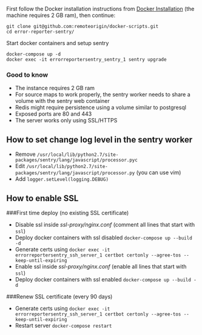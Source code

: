 
First follow the Docker installation instructions from [Docker Installation](../docker-installation.md) (the machine requires 2 GB ram), then continue:

    git clone git@github.com:remoteorigin/docker-scripts.git
    cd error-reporter-sentry/

Start docker containers and setup sentry

    docker-compose up -d
    docker exec -it errorreportersentry_sentry_1 sentry upgrade



### Good to know

- The instance requires 2 GB ram
- For source maps to work properly, the sentry worker needs to share a volume with the sentry web container
- Redis might require persistence using a volume similar to postgresql
- Exposed ports are 80 and 443
- The server works only using SSL/HTTPS

## How to set change log level in the sentry worker

- Remove  `/usr/local/lib/python2.7/site-packages/sentry/lang/javascript/processor.pyc`
- Edit `/usr/local/lib/python2.7/site-packages/sentry/lang/javascript/processor.py` (you can use vim)
- Add `logger.setLevel(logging.DEBUG)`

## How to enable SSL

###First time deploy (no existing SSL certificate)
- Disable ssl inside *ssl-proxy/nginx.conf* (comment all lines that start with `ssl`)
- Deploy docker containers with ssl disabled `docker-compose up --build -d`
- Generate certs using `docker exec -it errorreportersentry_ssh_server_1 certbot certonly --agree-tos --keep-until-expiring`
- Enable ssl inside *ssl-proxy/nginx.conf* (enable all lines that start with `ssl`)
- Deploy docker containers with ssl enabled `docker-compose up --build -d`


###Renew SSL certificate (every 90 days)
- Generate certs using `docker exec -it errorreportersentry_ssh_server_1 certbot certonly --agree-tos --keep-until-expiring`
- Restart server `docker-compose restart`
